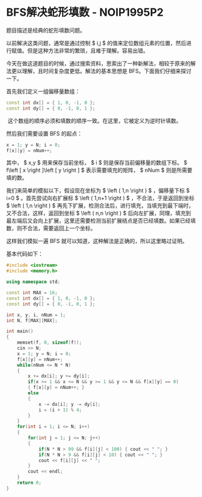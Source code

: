 # BFS解决蛇形填数 - NOIP1995P2


题目描述是经典的蛇形填数问题。

以前解决这类问题，通常是通过控制 $ i,j $ 的值来定位数组元素的位置，然后进行赋值。但是这种方法非常的繁琐，且难于理解。容易出错。

今天在做这道题目的时候，通过搜索资料，思索出了一种新解法，相较于原来的解法更以理解，且时间复杂度更低。解法的基本思想是 BFS。下面我们仔细来探讨一下。

首先我们定义一组偏移量数组：

```cpp
const int dx[] = { 1, 0, -1, 0 };
const int dy[] = { 0, -1, 0, 1 };
```

 这个数组的顺序必须和填数的顺序一致。在这里，它被定义为逆时针填数。

然后我们需要设置 BFS 的起点：

```cpp
x = 1; y = N; i = 0;
f[x][y] = nNum++;
```

其中， $ x,y $ 用来保存当前坐标， $ i $ 则是保存当前偏移量的数组下标。 $ f\left [ x \right ]\left [ y \right ] $ 表示需要填充的矩阵， $ nNum $ 则是所需要填的数。

我们来简单的模拟以下，假设现在坐标为 $ \left ( 1,n \right ) $ ，偏移量下标 $ i=0 $ 。首先尝试向右扩展标 $ \left ( 1,n+1 \right ) $ ，不合法，于是返回到坐标 $ \left ( 1,n \right ) $ 再先下扩展，检测合法后，进行填充，当填充到最下端时，又不合法，这样，返回到坐标 $ \left ( n,n \right ) $ 后向左扩展，同理，填充到最左端后又会向上扩展，这里还需要检测当前扩展结点是否已经填数。如果已经填数，则不合法，需要返回上一个坐标。

这样我们模拟一遍 BFS 就可以知道，这种解法是正确的，所以这里略过证明。

基本代码如下：

```cpp
#include <iostream>
#include <memory.h>

using namespace std;

const int MAX = 16;
const int dx[] = { 1, 0, -1, 0 };
const int dy[] = { 0, -1, 0, 1 };

int x, y, i, nNum = 1;
int N, f[MAX][MAX];

int main()
{
    memset(f, 0, sizeof(f));
    cin >> N;
    x = 1; y = N; i = 0;
    f[x][y] = nNum++;
    while(nNum <= N * N)
    {
        x += dx[i]; y += dy[i];
        if(x >= 1 && x <= N && y >= 1 && y <= N && f[x][y] == 0)
        { f[x][y] = nNum++; }
        else
        {
            x -= dx[i]; y -= dy[i];
            i = (i + 1) % 4;
        }
    }
    for(int i = 1; i <= N; i++)
    {
        for(int j = 1; j <= N; j++)
        {
            if(N * N > 99 && f[i][j] < 100) { cout << " "; }
            if(N * N > 9 && f[i][j] < 10) { cout << " "; }
            cout << f[i][j] << " ";
        }
        cout << endl;
    }
    return 0;
}
```
